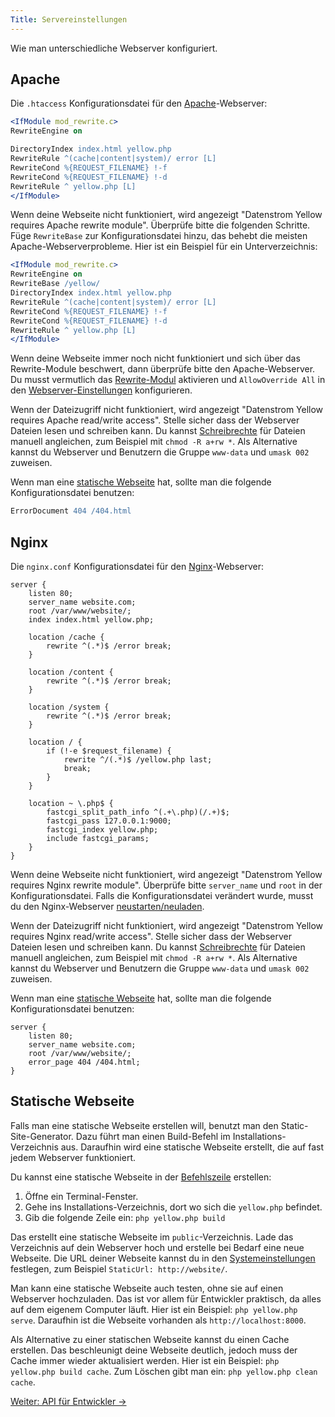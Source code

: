 ```yaml
---
Title: Servereinstellungen
---
```

Wie man unterschiedliche Webserver konfiguriert.

## Apache

Die `.htaccess` Konfigurationsdatei für den [Apache](http://httpd.apache.org)-Webserver:

```apache
<IfModule mod_rewrite.c>
RewriteEngine on

DirectoryIndex index.html yellow.php
RewriteRule ^(cache|content|system)/ error [L]
RewriteCond %{REQUEST_FILENAME} !-f
RewriteCond %{REQUEST_FILENAME} !-d
RewriteRule ^ yellow.php [L]
</IfModule>
```

Wenn deine Webseite nicht funktioniert, wird angezeigt "Datenstrom Yellow requires Apache rewrite module". 
Überprüfe bitte die folgenden Schritte. Füge `RewriteBase` zur Konfigurationsdatei hinzu, das behebt die meisten Apache-Webserverprobleme. Hier ist ein Beispiel für ein Unterverzeichnis:

```apache
<IfModule mod_rewrite.c>
RewriteEngine on
RewriteBase /yellow/
DirectoryIndex index.html yellow.php
RewriteRule ^(cache|content|system)/ error [L]
RewriteCond %{REQUEST_FILENAME} !-f
RewriteCond %{REQUEST_FILENAME} !-d
RewriteRule ^ yellow.php [L]
</IfModule>
```

Wenn deine Webseite immer noch nicht funktioniert und sich über das Rewrite-Module beschwert, dann überprüfe bitte den Apache-Webserver. Du musst vermutlich das [Rewrite-Modul](https://stackoverflow.com/questions/869092/how-to-enable-mod-rewrite-for-apache-2-2) aktivieren und `AllowOverride All` in den [Webserver-Einstellungen](https://stackoverflow.com/questions/18740419/how-to-set-allowoverride-all) konfigurieren.

Wenn der Dateizugriff nicht funktioniert, wird angezeigt "Datenstrom Yellow requires Apache read/write access". Stelle sicher dass der Webserver Dateien lesen und schreiben kann. Du kannst [Schreibrechte](https://superuser.com/questions/51838/recursive-chmod-rw-for-files-rwx-for-directories) für Dateien manuell angleichen, zum Beispiel mit `chmod -R a+rw *`. Als Alternative kannst du Webserver und Benutzern die Gruppe `www-data` und `umask 002` zuweisen.

Wenn man eine [statische Webseite](#statische-webseite) hat, sollte man die folgende Konfigurationsdatei benutzen:

```apache
ErrorDocument 404 /404.html
```

## Nginx

Die `nginx.conf` Konfigurationsdatei für den [Nginx](https://nginx.org/)-Webserver:

```nginx
server {
    listen 80;
    server_name website.com;
    root /var/www/website/;
    index index.html yellow.php;

    location /cache {
        rewrite ^(.*)$ /error break;
    }

    location /content {
        rewrite ^(.*)$ /error break;
    }

    location /system {
        rewrite ^(.*)$ /error break;
    }

    location / {
        if (!-e $request_filename) {
            rewrite ^/(.*)$ /yellow.php last;
            break;
        }
    }

    location ~ \.php$ {
        fastcgi_split_path_info ^(.+\.php)(/.+)$;
        fastcgi_pass 127.0.0.1:9000;
        fastcgi_index yellow.php;
        include fastcgi_params;
    }
}
```

Wenn deine Webseite nicht funktioniert, wird angezeigt "Datenstrom Yellow requires Nginx rewrite module". Überprüfe bitte `server_name` und `root` in der Konfigurationsdatei. Falls die Konfigurationsdatei verändert wurde, musst du den Nginx-Webserver [neustarten/neuladen](https://stackoverflow.com/questions/21292533/reload-nginx-configuration).

Wenn der Dateizugriff nicht funktioniert, wird angezeigt "Datenstrom Yellow requires Nginx read/write access". Stelle sicher dass der Webserver Dateien lesen und schreiben kann. Du kannst [Schreibrechte](https://superuser.com/questions/51838/recursive-chmod-rw-for-files-rwx-for-directories) für Dateien manuell angleichen, zum Beispiel mit `chmod -R a+rw *`. Als Alternative kannst du Webserver und Benutzern die Gruppe `www-data` und `umask 002` zuweisen.

Wenn man eine [statische Webseite](#statische-webseite) hat, sollte man die folgende Konfigurationsdatei benutzen:

```nginx
server {
    listen 80;
    server_name website.com;
    root /var/www/website/;
    error_page 404 /404.html;
}
```

## Statische Webseite

Falls man eine statische Webseite erstellen will, benutzt man den Static-Site-Generator. Dazu führt man einen Build-Befehl im Installations-Verzeichnis aus. Daraufhin wird eine statische Webseite erstellt, die auf fast jedem Webserver funktioniert.

Du kannst eine statische Webseite in der [Befehlszeile](https://github.com/datenstrom/yellow-plugins/tree/master/command) erstellen:

1. Öffne ein Terminal-Fenster.
2. Gehe ins Installations-Verzeichnis, dort wo sich die `yellow.php` befindet.
3. Gib die folgende Zeile ein: `php yellow.php build`

Das erstellt eine statische Webseite im `public`-Verzeichnis. Lade das Verzeichnis auf dein Webserver hoch und erstelle bei Bedarf eine neue Webseite. Die URL deiner Webseite kannst du in den [Systemeinstellungen](adjusting-system#systemeinstellungen) festlegen, zum Beispiel `StaticUrl: http://website/`. 

Man kann eine statische Webseite auch testen, ohne sie auf einen Webserver hochzuladen. Das ist vor allem für Entwickler praktisch, da alles auf dem eigenem Computer läuft. Hier ist ein Beispiel: `php yellow.php serve`. Daraufhin ist die Webseite vorhanden als `http://localhost:8000`.

Als Alternative zu einer statischen Webseite kannst du einen Cache erstellen. Das beschleunigt deine Webseite deutlich, jedoch muss der Cache immer wieder aktualisiert werden. Hier ist ein Beispiel: `php yellow.php build cache`. Zum Löschen gibt man ein: `php yellow.php clean cache`.

[Weiter: API für Entwickler →](api)